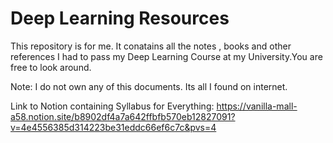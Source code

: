 # Deep Learning Resources
 This repository is for me. It conatains all the notes , books and other references I had to pass my Deep Learning Course at my University.You are free to look around.  
 
 Note: I do not own any of this documents. Its all I found on internet.


Link to Notion containing Syllabus for Everything: https://vanilla-mall-a58.notion.site/b8902df4a7a642ffbfb570eb12827091?v=4e4556385d314223be31eddc66ef6c7c&pvs=4 
